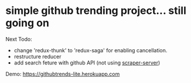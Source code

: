 # simple github trending project... still going on

Next Todo:
- change 'redux-thunk' to 'redux-saga' for enabling cancellation.
- restructure reducer
- add search feture with github API (not using [scraper-server](https://github.com/singgihnn/scraper-server))

Demo: https://githubtrends-lite.herokuapp.com